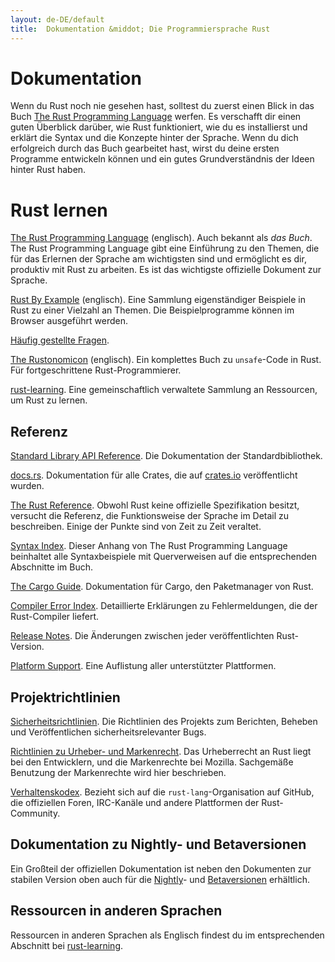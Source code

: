 ```yaml
---
layout: de-DE/default
title:  Dokumentation &middot; Die Programmiersprache Rust
---
```


# Dokumentation

Wenn du Rust noch nie gesehen hast, solltest du zuerst einen Blick in das Buch [The Rust Programming Language][book] werfen. Es verschafft dir einen guten Überblick darüber, wie Rust funktioniert, wie du es installierst und erklärt die Syntax und die Konzepte hinter der Sprache. Wenn du dich erfolgreich durch das Buch gearbeitet hast, wirst du deine ersten Programme entwickeln können und ein gutes Grundverständnis der Ideen hinter Rust haben.

# Rust lernen

[The Rust Programming Language][book] (englisch). Auch bekannt als _das Buch_. The Rust Programming Language gibt eine Einführung zu den Themen, die für das Erlernen der Sprache am wichtigsten sind und ermöglicht es dir, produktiv mit Rust zu arbeiten. Es ist das wichtigste offizielle Dokument zur Sprache.

[Rust By Example][rbe] (englisch). Eine Sammlung eigenständiger Beispiele in Rust zu einer Vielzahl an Themen. Die Beispielprogramme können im Browser ausgeführt werden.

[Häufig gestellte Fragen][faq].

[The Rustonomicon][nomicon] (englisch). Ein komplettes Buch zu `unsafe`-Code in Rust. Für fortgeschrittene Rust-Programmierer.

[rust-learning]. Eine gemeinschaftlich verwaltete Sammlung an Ressourcen, um Rust zu lernen.

[book]: https://doc.rust-lang.org/book/
[rbe]: https://doc.rust-lang.org/rust-by-example/
[faq]: faq.html
[nomicon]: https://doc.rust-lang.org/nomicon/
[rust-learning]: https://github.com/ctjhoa/rust-learning

## Referenz

[Standard Library API Reference][api]. Die Dokumentation der Standardbibliothek.

[docs.rs]. Dokumentation für alle Crates, die auf [crates.io] veröffentlicht wurden.

[The Rust Reference][ref]. Obwohl Rust keine offizielle Spezifikation besitzt, versucht die Referenz, die Funktionsweise der Sprache im Detail zu beschreiben. Einige der Punkte sind von Zeit zu Zeit veraltet.

[Syntax Index][syn]. Dieser Anhang von The Rust Programming Language beinhaltet alle Syntaxbeispiele mit Querverweisen auf die entsprechenden Abschnitte im Buch.

[The Cargo Guide][cargo]. Dokumentation für Cargo, den Paketmanager von Rust.

[Compiler Error Index][err]. Detaillierte Erklärungen zu Fehlermeldungen, die der Rust-Compiler liefert.

[Release Notes][release_notes]. Die Änderungen zwischen jeder veröffentlichten Rust-Version.

[Platform Support][platform_support]. Eine Auflistung aller unterstützter Plattformen.

[api]: https://doc.rust-lang.org/std/
[syn]: https://doc.rust-lang.org/book/syntax-index.html
[ref]: https://doc.rust-lang.org/reference
[cargo]: http://doc.crates.io/guide.html
[err]: https://doc.rust-lang.org/error-index.html
[release_notes]: https://github.com/rust-lang/rust/blob/master/RELEASES.md
[docs.rs]: https://docs.rs
[crates.io]: https://crates.io
[platform_support]: https://forge.rust-lang.org/platform-support.html

## Projektrichtlinien

[Sicherheitsrichtlinien][security]. Die Richtlinien des Projekts zum Berichten, Beheben und Veröffentlichen sicherheitsrelevanter Bugs.

[Richtlinien zu Urheber- und Markenrecht][legal]. Das Urheberrecht an Rust liegt bei den Entwicklern, und die Markenrechte bei Mozilla. Sachgemäße Benutzung der Markenrechte wird hier beschrieben.

[Verhaltenskodex][coc]. Bezieht sich auf die `rust-lang`-Organisation auf GitHub, die offiziellen Foren, IRC-Kanäle und andere Plattformen der Rust-Community.

[security]: security.html
[legal]: legal.html
[coc]: https://www.rust-lang.org/de-DE/conduct.html

## Dokumentation zu Nightly- und Betaversionen

Ein Großteil der offiziellen Dokumentation ist neben den Dokumenten zur stabilen Version oben auch für die [Nightly][nightly]- und [Betaversionen][beta] erhältlich.

[nightly]: https://doc.rust-lang.org/nightly/
[beta]: https://doc.rust-lang.org/beta/

## Ressourcen in anderen Sprachen

Ressourcen in anderen Sprachen als Englisch findest du im entsprechenden Abschnitt bei [rust-learning][locale].

[locale]: https://github.com/ctjhoa/rust-learning#locale-links
